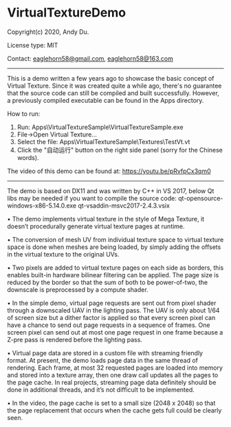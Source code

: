 # VirtualTextureDemo

Copyright(c) 2020, Andy Du.

License type: MIT

Contact: eaglehorn58@gmail.com, eaglehorn58@163.com

---------------------------------------------
This is a demo written a few years ago to showcase the basic concept of Virtual Texture. Since it was created quite a while ago, there's no guarantee that the source code can still be compiled and built successfully. However, a previously compiled executable can be found in the Apps directory.

How to run:
1. Run: Apps\VirtualTextureSample\VirtualTextureSample.exe
2. File->Open Virtual Texture...
3. Select the file: Apps\VirtualTextureSample\Textures\TestVt.vt
4. Click the "自动运行" button on the right side panel (sorry for the Chinese words).

The video of this demo can be found at:
https://youtu.be/pRvfpCx3qm0

---------------------------------------------
The demo is based on DX11 and was written by C++ in VS 2017, below Qt libs may be needed if you want to compile the source code:
qt-opensource-windows-x86-5.14.0.exe
qt-vsaddin-msvc2017-2.4.3.vsix

• The demo implements virtual texture in the style of Mega Texture, it doesn’t procedurally generate virtual texture pages at runtime.

• The conversion of mesh UV from individual texture space to virtual texture space is done when meshes are being loaded, by simply adding the offsets in the virtual texture to the original UVs.

• Two pixels are added to virtual texture pages on each side as borders, this enables built-in hardware bilinear filtering can be applied. The page size is reduced by the border so that the sum of both to be power-of-two, the downscale is preprocessed by a compute shader. 

• In the simple demo, virtual page requests are sent out from pixel shader through a downscaled UAV in the lighting pass. The UAV is only about 1/64 of screen size but a dither factor is applied so that every screen pixel can have a chance to send out page requests in a sequence of frames. One screen pixel can send out at most one page request in one frame because a Z-pre pass is rendered before the lighting pass.

• Virtual page data are stored in a custom file with streaming friendly format. At present, the demo loads page data in the same thread of rendering. Each frame, at most 32 requested pages are loaded into memory and stored into a texture array, then one draw call updates all the pages to the page cache. In real projects, streaming page data definitely should be done in additional threads, and it’s not difficult to be implemented.

• In the video, the page cache is set to a small size (2048 x 2048) so that the page replacement that occurs when the cache gets full could be clearly seen.
